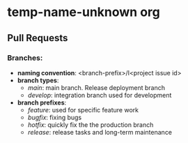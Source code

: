 # temp-name-unknown org

## Pull Requests

### Branches:
 - **naming convention**: \<branch-prefix\>\/I\<project issue id\>
 - **branch types**:
    - *main*: main branch. Release deployment branch 
    - *develop*: integration branch used for development
 - **branch prefixes**:
    - *feature*: used for specific feature work 
    - *bugfix*: fixing bugs
    - *hotfix*: quickly fix the the production branch
    - *release*: release tasks and long-term maintenance
